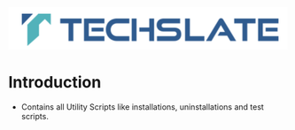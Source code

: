 ![TechSlate](../global/images/ts.png)

# Introduction 
- Contains all Utility Scripts like installations, uninstallations and test scripts.
